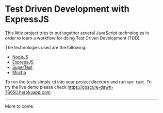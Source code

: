 # Test Driven Development with ExpressJS

This little project tries to put together several JavaScript technologies
in order to learn a workflow for doing Test Driven Development (TDD).

The technologies used are the following:

* [NodeJS](https://github.com/nodejs/node)
* [ExpressJS](https://github.com/expressjs/express)
* [SuperTest](https://github.com/visionmedia/supertest)
* [Mocha](https://github.com/mochajs/mocha)

To run the tests simply `cd` into your project directory and run `npm test`.
To try the live demo please check <https://obscure-dawn-76650.herokuapp.com>.

---
More to come
